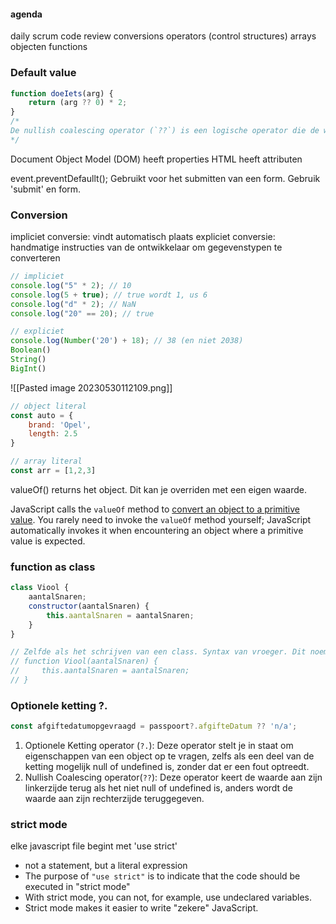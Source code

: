 #### agenda
daily scrum
code review
conversions
operators
(control structures)
arrays
objecten
functions

### Default value
```js
function doeIets(arg) {
	return (arg ?? 0) * 2;
}
/* 
De nullish coalescing operator (`??`) is een logische operator die de waarde van zijn linker operand teruggeeft als het niet null of undefined is. Anders geeft het de waarde van zijn rechter operand terug.
*/
```

Document Object Model (DOM) heeft properties
HTML heeft attributen

event.preventDefaullt();
Gebruikt voor het submitten van een form.
Gebruik 'submit' en form.

### Conversion
impliciet conversie: vindt automatisch plaats
expliciet conversie: handmatige instructies van de ontwikkelaar om gegevenstypen te converteren

```js
// impliciet
console.log("5" * 2); // 10
console.log(5 + true); // true wordt 1, us 6
console.log("d" * 2); // NaN
console.log("20" == 20); // true

// expliciet
console.log(Number('20') + 18); // 38 (en niet 2038)
Boolean()
String()
BigInt()
```

![[Pasted image 20230530112109.png]]

```js
// object literal
const auto = {
    brand: 'Opel',
    length: 2.5
}

// array literal
const arr = [1,2,3]
```

valueOf() returns het object. Dit kan je overriden met een eigen waarde.

JavaScript calls the `valueOf` method to [convert an object to a primitive value](https://developer.mozilla.org/en-US/docs/Web/JavaScript/Data_structures#type_coercion). You rarely need to invoke the `valueOf` method yourself; JavaScript automatically invokes it when encountering an object where a primitive value is expected.

### function as class
```js
class Viool {
    aantalSnaren;
    constructor(aantalSnaren) {
        this.aantalSnaren = aantalSnaren;
    }
}

// Zelfde als het schrijven van een class. Syntax van vroeger. Dit noem je een constructor.
// function Viool(aantalSnaren) {
//     this.aantalSnaren = aantalSnaren;
// }
```

### Optionele ketting ?.
```js
const afgiftedatumopgevraagd = passpoort?.afgifteDatum ?? 'n/a';
```
1. Optionele Ketting operator (`?.`): Deze operator stelt je in staat om eigenschappen van een object op te vragen, zelfs als een deel van de ketting mogelijk null of undefined is, zonder dat er een fout optreedt.
2. Nullish Coalescing operator(`??`): Deze operator keert de waarde aan zijn linkerzijde terug als het niet null of undefined is, anders wordt de waarde aan zijn rechterzijde teruggegeven.

### strict mode
elke javascript file begint met 'use strict'
- not a statement, but a literal expression
- The purpose of `"use strict"` is to indicate that the code should be executed in "strict mode"
- With strict mode, you can not, for example, use undeclared variables.
- Strict mode makes it easier to write "zekere" JavaScript.




